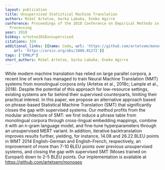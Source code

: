 ```yaml
---
layout: publication
title: Unsupervised Statistical Machine Translation
authors: Mikel Artetxe, Gorka Labaka, Eneko Agirre
conference: Proceedings of the 2018 Conference on Empirical Methods in Natural Language
  Processing
year: 2018
bibkey: artetxe2018unsupervised
citations: 324
additional_links: [{name: Code, url: 'https://github.com/artetxem/monoses'}, {name: Paper,
    url: 'https://arxiv.org/abs/1809.01272'}]
tags: ["EMNLP"]
short_authors: Mikel Artetxe, Gorka Labaka, Eneko Agirre
---
```

While modern machine translation has relied on large parallel corpora, a
recent line of work has managed to train Neural Machine Translation (NMT)
systems from monolingual corpora only (Artetxe et al., 2018c; Lample et al.,
2018). Despite the potential of this approach for low-resource settings,
existing systems are far behind their supervised counterparts, limiting their
practical interest. In this paper, we propose an alternative approach based on
phrase-based Statistical Machine Translation (SMT) that significantly closes
the gap with supervised systems. Our method profits from the modular
architecture of SMT: we first induce a phrase table from monolingual corpora
through cross-lingual embedding mappings, combine it with an n-gram language
model, and fine-tune hyperparameters through an unsupervised MERT variant. In
addition, iterative backtranslation improves results further, yielding, for
instance, 14.08 and 26.22 BLEU points in WMT 2014 English-German and
English-French, respectively, an improvement of more than 7-10 BLEU points over
previous unsupervised systems, and closing the gap with supervised SMT (Moses
trained on Europarl) down to 2-5 BLEU points. Our implementation is available
at https://github.com/artetxem/monoses